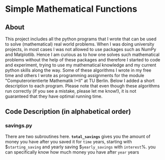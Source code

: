 # Simple Mathematical Functions

## About
This project includes all the python programs that I wrote that can be used to solve (mathematical) real world problems. When I was doing university projects, in most cases I was not allowed to use packages such as NumPy and Matplotlib. Hence I am curious as to how one solves such mathematical problems without the help of these packages and therefore I started to code and experiment, trying to use my mathematical knowledge and my current python skills along the way. Some of these algorithms I wrote in my free time and others I wrote as programming assignments for the module "Computerorientierte Mathematik I+II" at TU Berlin. Below I added a short description to each program. Please note that even though these algorithms run correctly (if you see a mistake, please let me know!), it is not guaranteed that they have optimal running time. 

## Code Description (in alphabetical order)

### savings.py
There are two subroutines here. **`total_savings`** gives you the amount of money you have after you saved it for `time` years, starting with $`starting_saving` and yearly saving $`yearly_savings` with `interest`%. you can specifically know how much money you have after `year` years


